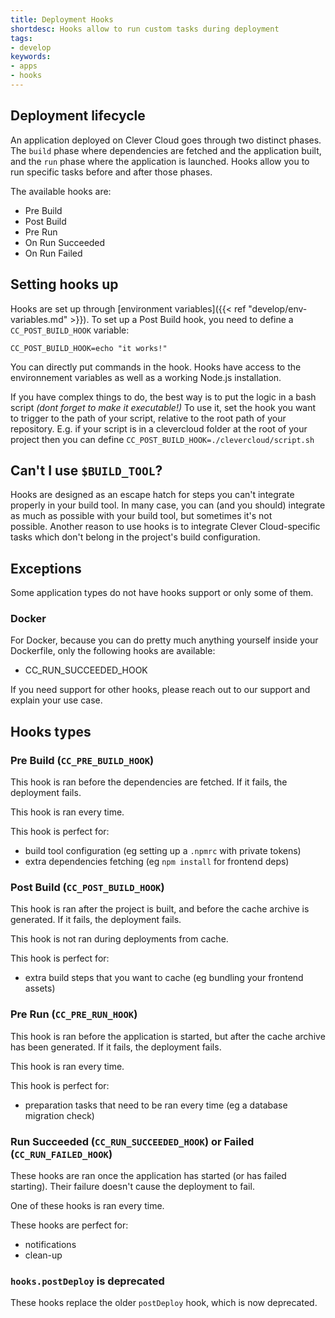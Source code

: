 ```yaml
---
title: Deployment Hooks
shortdesc: Hooks allow to run custom tasks during deployment
tags:
- develop
keywords:
- apps
- hooks
---
```

## Deployment lifecycle

An application deployed on Clever Cloud goes through two distinct phases. The
`build` phase where dependencies are fetched and the application built, and the
`run` phase where the application is launched. Hooks allow you to run specific
tasks before and after those phases.

The available hooks are:

 - Pre Build
 - Post Build
 - Pre Run
 - On Run Succeeded
 - On Run Failed

## Setting hooks up

Hooks are set up through [environment
variables]({{< ref "develop/env-variables.md" >}}).
To set up a Post Build hook, you need to define a `CC_POST_BUILD_HOOK`
variable:

	CC_POST_BUILD_HOOK=echo "it works!"

You can directly put commands in the hook. Hooks have access to the environnement variables as well as a working Node.js installation.

If you have complex things to do, the best way is to put the logic in a bash script *(dont forget to make it executable!)*
To use it, set the hook you want to trigger to the path of your script, relative to the root path of your repository.
E.g. if your script is in a clevercloud folder at the root of your project then you can define `CC_POST_BUILD_HOOK=./clevercloud/script.sh`

## Can't I use `$BUILD_TOOL`?

Hooks are designed as an escape hatch for steps you can't integrate properly in
your build tool. In many case, you can (and you should) integrate as much as
possible with your build tool, but sometimes it's not possible. Another reason
to use hooks is to integrate Clever Cloud-specific tasks which don't belong in
the project's build configuration.

## Exceptions

Some application types do not have hooks support or only some of them.

### Docker

For Docker, because you can do pretty much anything yourself inside your Dockerfile, only the following hooks are available:

- CC_RUN_SUCCEEDED_HOOK

If you need support for other hooks, please reach out to our support and explain your use case.

## Hooks types

### Pre Build (`CC_PRE_BUILD_HOOK`)

This hook is ran before the dependencies are fetched. If it fails, the
deployment fails.

This hook is ran every time.

This hook is perfect for:

 - build tool configuration (eg setting up a `.npmrc` with private tokens)
 - extra dependencies fetching (eg `npm install` for frontend deps)

### Post Build (`CC_POST_BUILD_HOOK`)

This hook is ran after the project is built, and before the cache archive is
generated. If it fails, the deployment fails.

This hook is not ran during deployments from cache.

This hook is perfect for:

 - extra build steps that you want to cache (eg bundling your frontend assets)

### Pre Run (`CC_PRE_RUN_HOOK`)

This hook is ran before the application is started, but after the cache archive
has been generated. If it fails, the deployment fails.

This hook is ran every time.

This hook is perfect for:

 - preparation tasks that need to be ran every time (eg a database migration check)

### Run Succeeded (`CC_RUN_SUCCEEDED_HOOK`) or Failed (`CC_RUN_FAILED_HOOK`)

These hooks are ran once the application has started (or has failed starting).
Their failure doesn't cause the deployment to fail.

One of these hooks is ran every time.

These hooks are perfect for:

 - notifications
 - clean-up

### `hooks.postDeploy` is deprecated

These hooks replace the older `postDeploy` hook, which is now deprecated.

